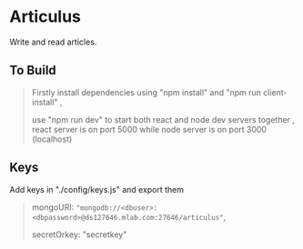 # Articulus

Write and read articles.

## To Build
>Firstly install dependencies using
> "npm install" and
> "npm run client-install" ,
>
>use "npm run dev" to start both react and node dev servers together ,
>react server is on port 5000 while node server is on port 3000 (localhost)

## Keys

Add keys in "./config/keys.js" and export them

> mongoURI: `"mongodb://<dbuser>:<dbpassword>@ds127646.mlab.com:27646/articulus"`,
>
> secretOrkey: "secretkey"
